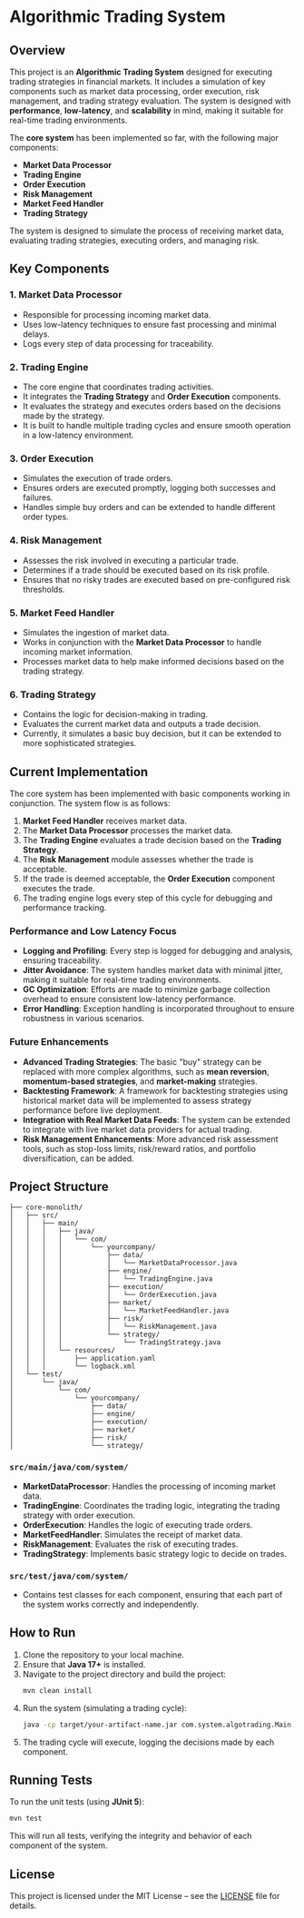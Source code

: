 # Algorithmic Trading System

## Overview

This project is an **Algorithmic Trading System** designed for executing trading strategies in financial markets. It includes a simulation of key components such as market data processing, order execution, risk management, and trading strategy evaluation. The system is designed with **performance**, **low-latency**, and **scalability** in mind, making it suitable for real-time trading environments. 

The **core system** has been implemented so far, with the following major components:

- **Market Data Processor**
- **Trading Engine**
- **Order Execution**
- **Risk Management**
- **Market Feed Handler**
- **Trading Strategy**

The system is designed to simulate the process of receiving market data, evaluating trading strategies, executing orders, and managing risk.

## Key Components

### 1. **Market Data Processor**
- Responsible for processing incoming market data.
- Uses low-latency techniques to ensure fast processing and minimal delays.
- Logs every step of data processing for traceability.

### 2. **Trading Engine**
- The core engine that coordinates trading activities.
- It integrates the **Trading Strategy** and **Order Execution** components.
- It evaluates the strategy and executes orders based on the decisions made by the strategy.
- It is built to handle multiple trading cycles and ensure smooth operation in a low-latency environment.

### 3. **Order Execution**
- Simulates the execution of trade orders.
- Ensures orders are executed promptly, logging both successes and failures.
- Handles simple buy orders and can be extended to handle different order types.

### 4. **Risk Management**
- Assesses the risk involved in executing a particular trade.
- Determines if a trade should be executed based on its risk profile.
- Ensures that no risky trades are executed based on pre-configured risk thresholds.

### 5. **Market Feed Handler**
- Simulates the ingestion of market data.
- Works in conjunction with the **Market Data Processor** to handle incoming market information.
- Processes market data to help make informed decisions based on the trading strategy.

### 6. **Trading Strategy**
- Contains the logic for decision-making in trading.
- Evaluates the current market data and outputs a trade decision.
- Currently, it simulates a basic buy decision, but it can be extended to more sophisticated strategies.

## Current Implementation

The core system has been implemented with basic components working in conjunction. The system flow is as follows:

1. **Market Feed Handler** receives market data.
2. The **Market Data Processor** processes the market data.
3. The **Trading Engine** evaluates a trade decision based on the **Trading Strategy**.
4. The **Risk Management** module assesses whether the trade is acceptable.
5. If the trade is deemed acceptable, the **Order Execution** component executes the trade.
6. The trading engine logs every step of this cycle for debugging and performance tracking.

### Performance and Low Latency Focus

- **Logging and Profiling**: Every step is logged for debugging and analysis, ensuring traceability.
- **Jitter Avoidance**: The system handles market data with minimal jitter, making it suitable for real-time trading environments.
- **GC Optimization**: Efforts are made to minimize garbage collection overhead to ensure consistent low-latency performance.
- **Error Handling**: Exception handling is incorporated throughout to ensure robustness in various scenarios.

### Future Enhancements

- **Advanced Trading Strategies**: The basic "buy" strategy can be replaced with more complex algorithms, such as **mean reversion**, **momentum-based strategies**, and **market-making** strategies.
- **Backtesting Framework**: A framework for backtesting strategies using historical market data will be implemented to assess strategy performance before live deployment.
- **Integration with Real Market Data Feeds**: The system can be extended to integrate with live market data providers for actual trading.
- **Risk Management Enhancements**: More advanced risk assessment tools, such as stop-loss limits, risk/reward ratios, and portfolio diversification, can be added.

## Project Structure

```
├── core-monolith/
│   ├── src/
│   │   ├── main/
│   │   │   ├── java/
│   │   │   │   └── com/
│   │   │   │       └── yourcompany/
│   │   │   │           ├── data/
│   │   │   │           │   └── MarketDataProcessor.java
│   │   │   │           ├── engine/
│   │   │   │           │   └── TradingEngine.java
│   │   │   │           ├── execution/
│   │   │   │           │   └── OrderExecution.java
│   │   │   │           ├── market/
│   │   │   │           │   └── MarketFeedHandler.java
│   │   │   │           ├── risk/
│   │   │   │           │   └── RiskManagement.java
│   │   │   │           └── strategy/
│   │   │   │               └── TradingStrategy.java
│   │   │   └── resources/
│   │   │       ├── application.yaml
│   │   │       └── logback.xml
│   └── test/
│       └── java/
│           └── com/
│               └── yourcompany/
│                   ├── data/
│                   ├── engine/
│                   ├── execution/
│                   ├── market/
│                   ├── risk/
│                   └── strategy/
```

### `src/main/java/com/system/`

- **MarketDataProcessor**: Handles the processing of incoming market data.
- **TradingEngine**: Coordinates the trading logic, integrating the trading strategy with order execution.
- **OrderExecution**: Handles the logic of executing trade orders.
- **MarketFeedHandler**: Simulates the receipt of market data.
- **RiskManagement**: Evaluates the risk of executing trades.
- **TradingStrategy**: Implements basic strategy logic to decide on trades.

### `src/test/java/com/system/`

- Contains test classes for each component, ensuring that each part of the system works correctly and independently.

## How to Run

1. Clone the repository to your local machine.
2. Ensure that **Java 17+** is installed.
3. Navigate to the project directory and build the project:
    ```bash
    mvn clean install
    ```
4. Run the system (simulating a trading cycle):
    ```bash
    java -cp target/your-artifact-name.jar com.system.algotrading.Main
    ```
5. The trading cycle will execute, logging the decisions made by each component.

## Running Tests

To run the unit tests (using **JUnit 5**):

```bash
mvn test
```

This will run all tests, verifying the integrity and behavior of each component of the system.

## License

This project is licensed under the MIT License – see the [LICENSE](LICENSE) file for details.
